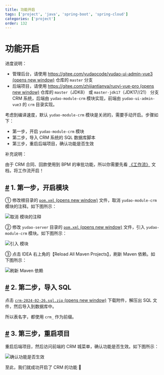 ```yaml
---
title: 功能开启
tags: ['project', 'java', 'spring-boot', 'spring-cloud']
categories: ['project']
order: 132
---
```

# 功能开启

进度说明：

 * 管理后台，请使用 [https://gitee.com/yudaocode/yudao-ui-admin-vue3  (opens new window)](https://gitee.com/yudaocode/yudao-ui-admin-vue3) 仓库的 `master` 分支
* 后端项目，请使用 [https://gitee.com/zhijiantianya/ruoyi-vue-pro  (opens new window)](https://gitee.com/zhijiantianya/ruoyi-vue-pro) 仓库的 `master`（JDK8） 或 `master-jdk17`（JDK17//21） 分支
 CRM 系统，后端由 `yudao-module-crm` 模块实现，前端由 `yudao-ui-admin-vue3` 的 `crm` 目录实现。

 考虑到编译速度，默认 `yudao-module-crm` 模块是关闭的，需要手动开启。步骤如下：

 * 第一步，开启 `yudao-module-crm` 模块
* 第二步，导入 CRM 系统的 SQL 数据库脚本
* 第三步，重启后端项目，确认功能是否生效

 补充说明：

 由于 CRM 合同、回款使用到 BPM 的审批功能，所以你需要先看 [《工作流》](/bpm/) 文档，将工作流开启！

 ## [#](#_1-第一步-开启模块) 1. 第一步，开启模块

 ① 修改根目录的 [`pom.xml`  (opens new window)](https://github.com/YunaiV/ruoyi-vue-pro/blob/master/pom.xml) 文件，取消 `yudao-module-crm` 模块的注释。如下图所示：

 ![取消  模块的注释](https://doc.iocoder.cn/img/CRM%E6%89%8B%E5%86%8C/%E5%8A%9F%E8%83%BD%E5%BC%80%E5%90%AF/%E7%AC%AC%E4%B8%80%E6%AD%A5-01.png)

 ② 修改 `yudao-server` 目录的 [`pom.xml`  (opens new window)](https://github.com/YunaiV/ruoyi-vue-pro/blob/master/yudao-server/pom.xml) 文件，引入 `yudao-module-crm` 模块。如下图所示：

 ![引入  模块](https://doc.iocoder.cn/img/CRM%E6%89%8B%E5%86%8C/%E5%8A%9F%E8%83%BD%E5%BC%80%E5%90%AF/%E7%AC%AC%E4%B8%80%E6%AD%A5-02.png)

 ③ 点击 IDEA 右上角的【Reload All Maven Projects】，刷新 Maven 依赖。如下图所示：

 ![刷新 Maven 依赖](https://doc.iocoder.cn/img/%E5%85%AC%E4%BC%97%E5%8F%B7%E6%89%8B%E5%86%8C/%E5%8A%9F%E8%83%BD%E5%BC%80%E5%90%AF/%E7%AC%AC%E4%B8%80%E6%AD%A5-03.png)

 ## [#](#_2-第二步-导入-sql) 2. 第二步，导入 SQL

 点击 [`crm-2024-02-26.sql.zip`  (opens new window)](https://t.zsxq.com/15v3qYyNi) 下载附件，解压出 SQL 文件，然后导入到数据库中。

 所以表名字，都使用 `crm_` 作为前缀。

 ## [#](#_3-第三步-重启项目) 3. 第三步，重启项目

 重启后端项目，然后访问前端的 CRM 城菜单，确认功能是否生效。如下图所示：

 ![确认功能是否生效](https://doc.iocoder.cn/img/CRM%E6%89%8B%E5%86%8C/%E5%8A%9F%E8%83%BD%E6%BC%94%E7%A4%BA/%E7%AE%A1%E7%90%86%E5%90%8E%E5%8F%B0.png)

 至此，我们就成功开启了 CRM 的功能 🙂

